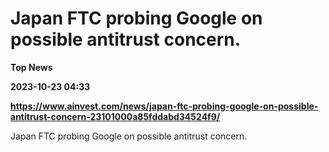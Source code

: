# Japan FTC probing Google on possible antitrust concern.
**Top News**

**2023-10-23 04:33**

**https://www.ainvest.com/news/japan-ftc-probing-google-on-possible-antitrust-concern-23101000a85fddabd34524f9/**

Japan FTC probing Google on possible antitrust concern.